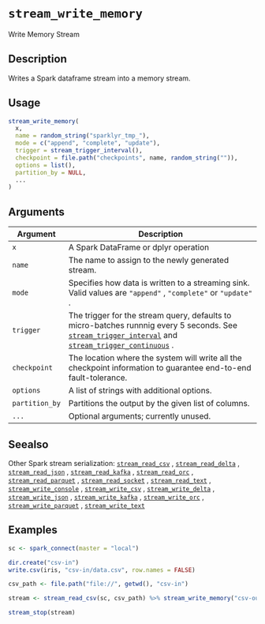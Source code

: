 # `stream_write_memory`

Write Memory Stream


## Description

Writes a Spark dataframe stream into a memory stream.


## Usage

```r
stream_write_memory(
  x,
  name = random_string("sparklyr_tmp_"),
  mode = c("append", "complete", "update"),
  trigger = stream_trigger_interval(),
  checkpoint = file.path("checkpoints", name, random_string("")),
  options = list(),
  partition_by = NULL,
  ...
)
```


## Arguments

Argument      |Description
------------- |----------------
`x`     |     A Spark DataFrame or dplyr operation
`name`     |     The name to assign to the newly generated stream.
`mode`     |     Specifies how data is written to a streaming sink. Valid values are `"append"` , `"complete"` or `"update"` .
`trigger`     |     The trigger for the stream query, defaults to micro-batches runnnig every 5 seconds. See [`stream_trigger_interval`](#streamtriggerinterval) and [`stream_trigger_continuous`](#streamtriggercontinuous) .
`checkpoint`     |     The location where the system will write all the checkpoint information to guarantee end-to-end fault-tolerance.
`options`     |     A list of strings with additional options.
`partition_by`     |     Partitions the output by the given list of columns.
`...`     |     Optional arguments; currently unused.


## Seealso

Other Spark stream serialization:
 [`stream_read_csv`](#streamreadcsv) ,
 [`stream_read_delta`](#streamreaddelta) ,
 [`stream_read_json`](#streamreadjson) ,
 [`stream_read_kafka`](#streamreadkafka) ,
 [`stream_read_orc`](#streamreadorc) ,
 [`stream_read_parquet`](#streamreadparquet) ,
 [`stream_read_socket`](#streamreadsocket) ,
 [`stream_read_text`](#streamreadtext) ,
 [`stream_write_console`](#streamwriteconsole) ,
 [`stream_write_csv`](#streamwritecsv) ,
 [`stream_write_delta`](#streamwritedelta) ,
 [`stream_write_json`](#streamwritejson) ,
 [`stream_write_kafka`](#streamwritekafka) ,
 [`stream_write_orc`](#streamwriteorc) ,
 [`stream_write_parquet`](#streamwriteparquet) ,
 [`stream_write_text`](#streamwritetext)


## Examples

```r
sc <- spark_connect(master = "local")

dir.create("csv-in")
write.csv(iris, "csv-in/data.csv", row.names = FALSE)

csv_path <- file.path("file://", getwd(), "csv-in")

stream <- stream_read_csv(sc, csv_path) %>% stream_write_memory("csv-out")

stream_stop(stream)
```


